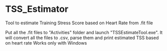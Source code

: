 # TSS_Estimator
Tool to estimate Training Stress Score based on Heart Rate from .fit file

Put all the .fit files to "Activities" folder and launch "TSSEstimateTool.exe". It will convert all the files to .csv, parse them and print estimated TSS based on heart rate
Works only with Windows

